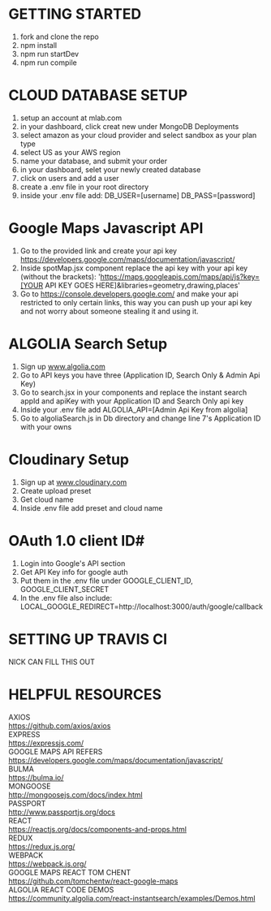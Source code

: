# GETTING STARTED #
1. fork and clone the repo
2. npm install
3. npm run startDev
4. npm run compile

# CLOUD DATABASE SETUP #
1. setup an account at mlab.com
2. in your dashboard, click creat new under MongoDB Deployments
3. select amazon as your cloud provider and select sandbox as your plan type
4. select US as your AWS region
5. name your database, and submit your order
6. in your dashboard, selet your newly created database
7. click on users and add a user
8. create a .env file in your root directory
9. inside your .env file add:
    DB_USER=[username]
    DB_PASS=[password]

# Google Maps Javascript API
1. Go to the provided link and create your api key https://developers.google.com/maps/documentation/javascript/
2. Inside spotMap.jsx component replace the api key with your api key (without the brackets):
  'https://maps.googleapis.com/maps/api/js?key=[YOUR API KEY GOES HERE]&libraries=geometry,drawing,places'
3. Go to https://console.developers.google.com/ and make your api restricted to only certain links, this way you can push up your api key and not worry about someone stealing it and using it.

# ALGOLIA Search Setup #
1. Sign up www.algolia.com
2. Go to API keys you have three (Application ID, Search Only & Admin Api Key)
3. Go to search.jsx in your components and replace the instant search appId and apiKey with your Application ID and Search Only api key
4. Inside your .env file add
  ALGOLIA_API=[Admin Api Key from algolia]
5. Go to algoliaSearch.js in Db directory and change line 7's Application ID with your owns

# Cloudinary Setup #
1. Sign up at www.cloudinary.com
2. Create upload preset
3. Get cloud name
4. Inside .env file add preset and cloud name

# OAuth 1.0 client ID#
1. Login into Google's API section
2. Get API Key info for google auth
3. Put them in the .env file under GOOGLE_CLIENT_ID, GOOGLE_CLIENT_SECRET
4. In the .env file also include: LOCAL_GOOGLE_REDIRECT=http://localhost:3000/auth/google/callback

# SETTING UP TRAVIS CI #
NICK CAN FILL THIS OUT


# HELPFUL RESOURCES #
AXIOS </br>
https://github.com/axios/axios</br>
EXPRESS</br>
https://expressjs.com/</br>
GOOGLE MAPS API REFERS</br>
https://developers.google.com/maps/documentation/javascript/</br>
BULMA</br>
https://bulma.io/</br>
MONGOOSE</br>
http://mongoosejs.com/docs/index.html</br>
PASSPORT</br>
http://www.passportjs.org/docs</br>
REACT</br>
https://reactjs.org/docs/components-and-props.html</br>
REDUX</br>
https://redux.js.org/</br>
WEBPACK</br>
https://webpack.js.org/</br>
GOOGLE MAPS REACT TOM CHENT</br>
https://github.com/tomchentw/react-google-maps</br>
ALGOLIA REACT CODE DEMOS</br>
https://community.algolia.com/react-instantsearch/examples/Demos.html</br>
